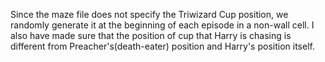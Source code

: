 Since the maze file does not specify the Triwizard Cup position, we randomly generate it at the beginning of each episode in a non-wall cell. I also have made sure that the position of cup that Harry is chasing is different from Preacher's(death-eater) position and Harry's position itself.
